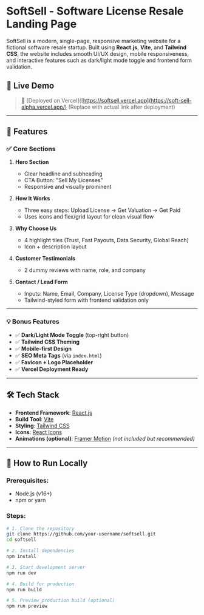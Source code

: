 # SoftSell - Software License Resale Landing Page

SoftSell is a modern, single-page, responsive marketing website for a fictional software resale startup. Built using **React.js**, **Vite**, and **Tailwind CSS**, the website includes smooth UI/UX design, mobile responsiveness, and interactive features such as dark/light mode toggle and frontend form validation.

## 🚀 Live Demo

> 🔗 [Deployed on Vercel]([https://softsell.vercel.app](https://soft-sell-alpha.vercel.app/) (Replace with actual link after deployment)

---

## 📑 Features

### ✅ Core Sections

1. **Hero Section**
   - Clear headline and subheading
   - CTA Button: "Sell My Licenses"
   - Responsive and visually prominent

2. **How It Works**
   - Three easy steps: Upload License → Get Valuation → Get Paid
   - Uses icons and flex/grid layout for clean visual flow

3. **Why Choose Us**
   - 4 highlight tiles (Trust, Fast Payouts, Data Security, Global Reach)
   - Icon + description layout

4. **Customer Testimonials**
   - 2 dummy reviews with name, role, and company

5. **Contact / Lead Form**
   - Inputs: Name, Email, Company, License Type (dropdown), Message
   - Tailwind-styled form with frontend validation only

---

### 💡 Bonus Features

- ✅ **Dark/Light Mode Toggle** (top-right button)
- ✅ **Tailwind CSS Theming**
- ✅ **Mobile-first Design**
- ✅ **SEO Meta Tags** (via `index.html`)
- ✅ **Favicon + Logo Placeholder**
- ✅ **Vercel Deployment Ready**

---

## 🛠️ Tech Stack

- **Frontend Framework**: [React.js](https://reactjs.org/)
- **Build Tool**: [Vite](https://vitejs.dev/)
- **Styling**: [Tailwind CSS](https://tailwindcss.com/)
- **Icons**: [React Icons](https://react-icons.github.io/react-icons/)
- **Animations (optional)**: [Framer Motion](https://www.framer.com/motion/) *(not included but recommended)*

---

## 🧪 How to Run Locally

### Prerequisites:
- Node.js (v16+)
- npm or yarn

### Steps:

```bash
# 1. Clone the repository
git clone https://github.com/your-username/softsell.git
cd softsell

# 2. Install dependencies
npm install

# 3. Start development server
npm run dev

# 4. Build for production
npm run build

# 5. Preview production build (optional)
npm run preview
